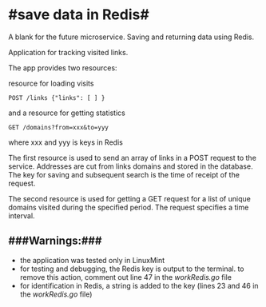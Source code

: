 #save data in Redis#
===================

A blank for the future microservice. 
Saving and returning data using Redis.

Application for tracking visited links.

The app provides two resources:

resource for loading visits

	POST /links {"links": [ ] }

and a resource for getting statistics

	GET /domains?from=xxx&to=yyy
where xxx and yyy is keys in Redis

The first resource is used to send an array 
of links in a POST request to the service.
Addresses are cut from links
domains and stored in the database. 
The key for saving and subsequent search 
is the time of receipt of the request.

The second resource is used for getting 
a GET request for a list of unique domains
visited during the specified period.
The request specifies a time interval.

###Warnings:###
---------------
- the application was tested only in LinuxMint
- for testing and debugging, the Redis key is output to the terminal. 
to remove this action, comment out line 47 in the *workRedis.go* file
- for identification in Redis, a string is added to the key
(lines 23 and 46 in the *workRedis.go* file)
